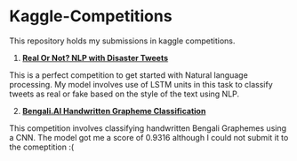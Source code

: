 # Kaggle-Competitions

This repository holds my submissions in kaggle competitions.

1. **[Real Or Not? NLP with Disaster Tweets](https://www.kaggle.com/c/nlp-getting-started)**

This is a perfect competition to get started with Natural language processing. My model involves use of LSTM units in this task to classify tweets as real or fake based on the style of the text using NLP.

2. **[Bengali.AI Handwritten Grapheme Classification](https://www.kaggle.com/c/bengaliai-cv19)**

This competition involves classifying handwritten Bengali Graphemes using a CNN. The model got me a score of 0.9316  although I could not submit it to the comeptition :( 
